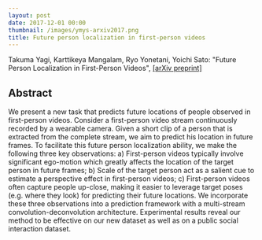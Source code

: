 ```yaml
---
layout: post
date: 2017-12-01 00:00
thumbnail: /images/ymys-arxiv2017.png
title: Future person localization in first-person videos
---
```


Takuma Yagi, Karttikeya Mangalam, Ryo Yonetani, Yoichi Sato: "Future Person Localization in First-Person Videos", [[arXiv preprint]](https://arxiv.org/abs/1711.11217)

<!--more-->

## Abstract

We present a new task that predicts future locations of people observed in first-person videos. Consider a first-person video stream continuously recorded by a wearable camera. Given a short clip of a person that is extracted from the complete stream, we aim to predict his location in future frames. To facilitate this future person localization ability, we make the following three key observations: a) First-person videos typically involve significant ego-motion which greatly affects the location of the target person in future frames; b) Scale of the target person act as a salient cue to estimate a perspective effect in first-person videos; c) First-person videos often capture people up-close, making it easier to leverage target poses (e.g. where they look) for predicting their future locations. We incorporate these three observations into a prediction framework with a multi-stream convolution-deconvolution architecture. Experimental results reveal our method to be effective on our new dataset as well as on a public social interaction dataset.

